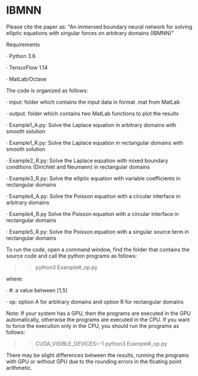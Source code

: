 # IBMNN


Please cite the paper as: "An immersed boundary neural network for solving elliptic equations with singular forces on arbitrary domains (IBMNN)"

 

Requirements

·         Python 3.6

·         TensorFlow 1.14

·         MatLab/Octave

 

The code is organized as follows:

·         input: folder which contains the input data in format .mat from MatLab

·         output: folder which contains two MatLab functions to plot the results

·         Example1_A.py: Solve the Laplace equation in arbitrary domains with smooth solution

·         Example1_R.py: Solve the Laplace equation in rectangular domains with smooth solution

·         Example2_R.py: Solve the Laplace equation with mixed boundary conditions (Dirichlet and Neumann) in rectangular domains

·         Example3_R.py: Solve the elliptic equation with variable coefficients in rectangular domains

·         Example4_A.py: Solve the Poisson equation with a circular interface in arbitrary domains

·         Example4_R.py Solve the Poisson equation with a circular interface in rectangular domains

·         Example5_R.py: Solve the Poisson equation with a singular source term in rectangular domains

 

To run the code, open a command window, find the folder that contains the source code and call the python programs as follows:

 

>> python3 Example#_op.py

where:

·         #: a value between [1,5]

·         op: option A for arbitrary domains and option R for rectangular domains

 

Note: If your system has a GPU, then the programs are executed in the GPU automatically, otherwise the programs are executed in the CPU. If you want to force the execution only in the CPU, you should run the programs as follows:

>> CUDA_VISIBLE_DEVICES=-1 python3 Example#_op.py

There may be slight differences between the results, running the programs with GPU or without GPU due to the rounding errors in the floating point arithmetic. 

